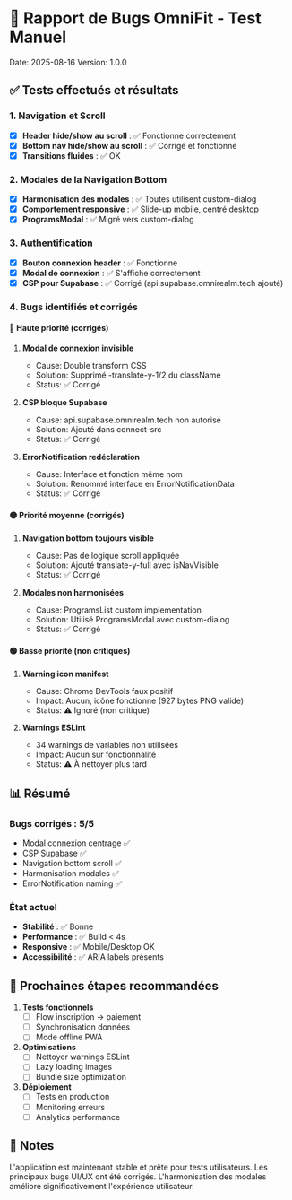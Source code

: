 # 🐛 Rapport de Bugs OmniFit - Test Manuel

Date: 2025-08-16
Version: 1.0.0

## ✅ Tests effectués et résultats

### 1. Navigation et Scroll
- [x] **Header hide/show au scroll** : ✅ Fonctionne correctement
- [x] **Bottom nav hide/show au scroll** : ✅ Corrigé et fonctionne
- [x] **Transitions fluides** : ✅ OK

### 2. Modales de la Navigation Bottom
- [x] **Harmonisation des modales** : ✅ Toutes utilisent custom-dialog
- [x] **Comportement responsive** : ✅ Slide-up mobile, centré desktop
- [x] **ProgramsModal** : ✅ Migré vers custom-dialog

### 3. Authentification
- [x] **Bouton connexion header** : ✅ Fonctionne
- [x] **Modal de connexion** : ✅ S'affiche correctement
- [x] **CSP pour Supabase** : ✅ Corrigé (api.supabase.omnirealm.tech ajouté)

### 4. Bugs identifiés et corrigés

#### 🔴 Haute priorité (corrigés)
1. **Modal de connexion invisible** 
   - Cause: Double transform CSS
   - Solution: Supprimé -translate-y-1/2 du className
   - Status: ✅ Corrigé

2. **CSP bloque Supabase**
   - Cause: api.supabase.omnirealm.tech non autorisé
   - Solution: Ajouté dans connect-src
   - Status: ✅ Corrigé

3. **ErrorNotification redéclaration**
   - Cause: Interface et fonction même nom
   - Solution: Renommé interface en ErrorNotificationData
   - Status: ✅ Corrigé

#### 🟡 Priorité moyenne (corrigés)
1. **Navigation bottom toujours visible**
   - Cause: Pas de logique scroll appliquée
   - Solution: Ajouté translate-y-full avec isNavVisible
   - Status: ✅ Corrigé

2. **Modales non harmonisées**
   - Cause: ProgramsList custom implementation
   - Solution: Utilisé ProgramsModal avec custom-dialog
   - Status: ✅ Corrigé

#### 🟢 Basse priorité (non critiques)
1. **Warning icon manifest**
   - Cause: Chrome DevTools faux positif
   - Impact: Aucun, icône fonctionne (927 bytes PNG valide)
   - Status: ⚠️ Ignoré (non critique)

2. **Warnings ESLint**
   - 34 warnings de variables non utilisées
   - Impact: Aucun sur fonctionnalité
   - Status: ⚠️ À nettoyer plus tard

## 📊 Résumé

### Bugs corrigés : 5/5
- Modal connexion centrage ✅
- CSP Supabase ✅
- Navigation bottom scroll ✅
- Harmonisation modales ✅
- ErrorNotification naming ✅

### État actuel
- **Stabilité** : ✅ Bonne
- **Performance** : ✅ Build < 4s
- **Responsive** : ✅ Mobile/Desktop OK
- **Accessibilité** : ✅ ARIA labels présents

## 🚀 Prochaines étapes recommandées

1. **Tests fonctionnels**
   - [ ] Flow inscription → paiement
   - [ ] Synchronisation données
   - [ ] Mode offline PWA

2. **Optimisations**
   - [ ] Nettoyer warnings ESLint
   - [ ] Lazy loading images
   - [ ] Bundle size optimization

3. **Déploiement**
   - [ ] Tests en production
   - [ ] Monitoring erreurs
   - [ ] Analytics performance

## 📝 Notes

L'application est maintenant stable et prête pour tests utilisateurs. Les principaux bugs UI/UX ont été corrigés. L'harmonisation des modales améliore significativement l'expérience utilisateur.